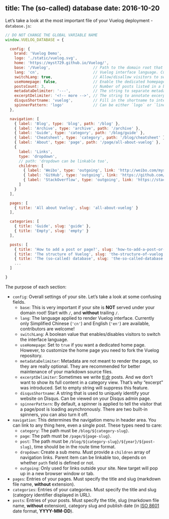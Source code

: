 title: The (so-called) database
date: 2016-10-20
---
Let’s take a look at the most important file of your Vuelog deployment - `database.js`:

```js
// DO NOT CHANGE THE GLOBAL VARIABLE NAME
window.VUELOG_DATABASE = {

  config: {
    brand: 'Vuelog Demo',
    logo: './static/vuelog.svg',
    home: 'https://myst729.github.io/Vuelog/',
    base: '/Vuelog',                   // Path to the domain root that serves your site. Set to `''` if your site is under domain root.
    lang: 'cn',                        // Vuelog interface language. Currently only support 'cn' and 'en'.
    switchLang: true,                  // Allow/disallow visitors to switch interface language.
    useHomepage: false,                // Enable the dedicated homepage, otherwise route `/` and `/home` to `/blog`.
    postsCount: 3,                     // Number of posts listed in a blog/category view.
    metadataDelimiter: '---',          // The string to separate metadata from actual content in *.md files.
    excerptDelimiter: '<!-- more -->', // The string to annotate excerpt out of the complete content in *.md files.
    disqusShortname: 'vuelog',         // Fill in the shortname to integrate Disqus with your blog. Leave it blank to turn it off.
    spinnerPattern: 'logo'             // Can be either `logo` or `line`, set to other values to disable the loading spinner.
  },

  navigation: [
    { label: 'Blog', type: 'blog', path: '/blog' },
    { label: 'Archive', type: 'archive', path: '/archive' },
    { label: 'Guide', type: 'category', path: '/blog/guide' },
    { label: 'Cheatsheet', type: 'category', path: '/blog/cheatsheet' },
    { label: 'About', type: 'page', path: '/page/all-about-vuelog' },
    {
      label: 'Links',
      type: 'dropdown',
      // path: 'dropdown can be linkable too',
      children: [
        { label: 'Weibo', type: 'outgoing', link: 'http://weibo.com/myst729' },
        { label: 'GitHub', type: 'outgoing', link: 'https://github.com/myst729' },
        { label: 'StackOverflow', type: 'outgoing', link: 'https://stackoverflow.com/users/1032492' }
      ]
    }
  ],

  pages: [
    { title: 'All about Vuelog', slug: 'all-about-vuelog' }
  ],

  categories: [
    { title: 'Guide', slug: 'guide' },
    { title: 'Empty', slug: 'empty' }
  ],

  posts: [
    { title: 'How to add a post or page?', slug: 'how-to-add-a-post-or-page', category: 'guide', date: '2016-04-16' },
    { title: 'The structure of Vuelog', slug: 'the-structure-of-vuelog', category: 'guide', date: '2016-04-14' },
    { title: 'The (so-called) database', slug: 'the-so-called-database', category: 'guide', date: '2016-04-12' },
    ...
  ]

}
```

<!-- more -->

The purpose of each section:

- `config`: Overall settings of your site. Let’s take a look at some confusing fields.
  - `base`: This is very important if your site is **NOT** served under your domain root! Start with `/`, and **without** trailing `/`.
  - `lang`: The language applied to render Vuelog interface. Currently only Simplified Chinese (`'cn'`) and English (`'en'`) are available, contributors are welcome!
  - `switchLang`: A boolean value that enables/disables visitors to switch the interface language.
  - `useHomepage`: Set to `true` if you want a dedicated home page. However, to customize the home page you need to fork the Vuelog repository.
  - `metadataDelimiter`: Metadata are not meant to render the page, so they are really optional. They are recommended for better maintenance of your markdown source files.
  - `excerptDelimiter`: Sometimes we write [tl;dr](http://www.urbandictionary.com/define.php?term=tl%3Bdr) posts. And we don’t want to show its full content in a category view. That’s why “excerpt” was introduced. Set to empty string will suppress this feature.
  - `disqusShortname`: A string that is used to uniquely identify your website on Disqus. Can be viewed on your Disqus admin page.
  - `spinnerPattern`: By default, a spinner is applied to tell the visitor that a page/post is loading asynchronously. There are two built-in spinners, you can also turn it off.
- `navigation`: This determines the navigation menu in header area. You can link to any thing here, even a single post. These types need to care:
  - `category`: The path must be `/blog/${category-slug}`.
  - `page`: The path must be `/page/${page-slug}`.
  - `post`: The path must be `/blog/${category-slug}/${year}/${post-slug}`, time should be in the route time format.
  - `dropdown`: Create a sub menu. Must provide a `children` array of navigation links. Parent item can be linkable too, depends on whether `path` field is defined or not.
  - `outgoing`: Only used for links outside your site. New target will pop up in a new browser window or tab.
- `pages`: Entries of your pages. Must specify the title and slug (markdown file name, **without** extension).
- `categories`: Entries of your categories. Must specify the title and slug (category identifier displayed in URL).
- `posts`: Entries of your posts. Must specify the title, slug (markdown file name, **without** extension), category slug and publish date (in [ISO 8601](http://www.iso.org/iso/home/standards/iso8601.htm) date format, **YYYY-MM-DD**).
